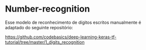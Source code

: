 # Number-recognition
Esse modelo de reconhecimento de dígitos escritos manualmente é adaptado do seguinte repositório:

https://github.com/codebasics/deep-learning-keras-tf-tutorial/tree/master/1_digits_recognition
